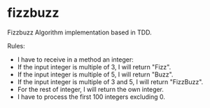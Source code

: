 # fizzbuzz

Fizzbuzz Algorithm implementation based in TDD.

Rules:

- I have to receive in a method an integer:
- If the input integer is multiple of 3, I will return "Fizz".
- If the input integer is multiple of 5, I will return "Buzz".
- If the input integer is multiple of 3 and 5, I will return "FizzBuzz".
- For the rest of integer, I will return the own integer.
- I have to process the first 100 integers excluding 0.
